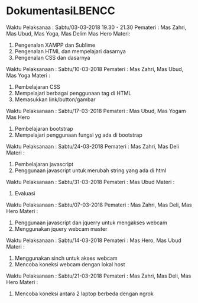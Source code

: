 # DokumentasiLBENCC

Waktu Pelaksanaa : Sabtu/03-03-2018
                  19.30 - 21.30
Pemateri : Mas Zahri, Mas Ubud, Mas Yoga, Mas Delim Mas Hero
Materi:
  1. Pengenalan XAMPP dan Sublime
  2. Pengenalan HTML dan mempelajari dasarnya
  3. Pengenalan CSS dan dasarnya

Waktu Pelaksanaan : Sabtu/10-03-2018
Pemateri : Mas Zahri, Mas Ubud, Mas Yoga
Materi :
  1. Pembelajaran CSS
  2. Mempelajari berbagai penggunaan tag di HTML
  3. Memasukkan link/button/gambar
  
Waktu Pelaksanaan : Sabtu/17-03-2018
Pemateri : Mas Ubud, Mas Yogam Mas Hero
  1. Pembelajaran bootstrap
  2. Mempelajari penggunaan fungsi yg ada di bootstrap

Waktu Pelaksanaan : Sabtu/24-03-2018
Pemateri : Mas Zahri, Mas Deli
Materi : 
  1. Pembelajaran javascript
  2. Penggunaan javascript untuk merubah string yang ada di html
  
  Waktu Pelaksanaan : Sabtu/31-03-2018
  Pemateri : Mas Ubud
Materi : 
  1. Evaluasi
  
  Waktu Pelaksanaan : Sabtu/07-03-2018
  Pemateri : Mas Zahri, Mas Deli, Mas Hero
Materi : 
  1. Penggunaan javascript dan jquerry untuk mengakses webcam
  2. Menggunakan jquery webcam master
  
  Waktu Pelaksanaan : Sabtu/14-03-2018
  Pemateri : Mas Hero, Mas Ubud
Materi : 
  1. Menggunakan sinch untuk akses webcam
  2. Mencoba koneksi webcam dengan lokal host
  
  Waktu Pelaksanaan : Sabtu/21-03-2018
  Pemateri : Mas Zahri, Mas Deli, Mas Hero
Materi : 
  1. Mencoba koneksi antara 2 laptop berbeda dengan ngrok
